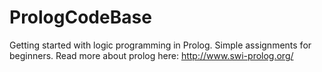 PrologCodeBase
==============

Getting started with logic programming in Prolog. Simple assignments for beginners. Read more about prolog here: http://www.swi-prolog.org/
